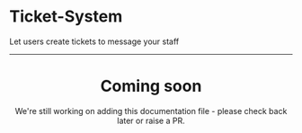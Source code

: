 # Ticket-System

Let users create tickets to message your staff

---

<center><h1>Coming soon</h1></center>
<center>We're still working on adding this documentation file - please check back later or raise a PR.</center>